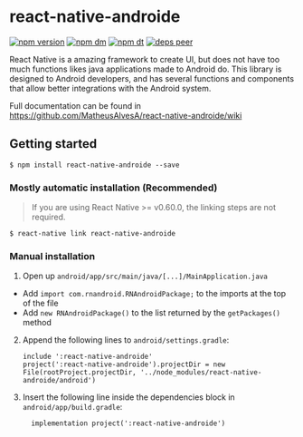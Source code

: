 # react-native-androide

[![npm version](https://img.shields.io/npm/v/react-native-androide.svg)](https://www.npmjs.com/package/react-native-androide)
[![npm dm](https://img.shields.io/npm/dm/react-native-androide.svg)](https://www.npmjs.com/package/react-native-androide)
[![npm dt](https://img.shields.io/npm/dt/react-native-androide.svg)](https://www.npmjs.com/package/react-native-androide)
[![deps peer](https://david-dm.org/MatheusAlvesA/react-native-androide/peer-status.svg)](https://david-dm.org/MatheusAlvesA/react-native-androide?type=peer&view=list)

React Native is a amazing framework to create UI, but does not have too much functions likes java applications made to Android do.
This library is designed to Android developers, and has several functions and components that allow better integrations with the Android system.

Full documentation can be found in https://github.com/MatheusAlvesA/react-native-androide/wiki

## Getting started

`$ npm install react-native-androide --save`

### Mostly automatic installation (Recommended)

> If you are using React Native >= v0.60.0, the linking steps are not required.

`$ react-native link react-native-androide`

### Manual installation

1. Open up `android/app/src/main/java/[...]/MainApplication.java`
  - Add `import com.rnandroid.RNAndroidPackage;` to the imports at the top of the file
  - Add `new RNAndroidPackage()` to the list returned by the `getPackages()` method
2. Append the following lines to `android/settings.gradle`:
  	```
  	include ':react-native-androide'
  	project(':react-native-androide').projectDir = new File(rootProject.projectDir, '../node_modules/react-native-androide/android')
  	```
3. Insert the following line inside the dependencies block in `android/app/build.gradle`:
  	```
      implementation project(':react-native-androide')
  	```  

